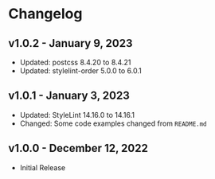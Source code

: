 # Changelog

## v1.0.2 - January 9, 2023

  - Updated: postcss 8.4.20 to 8.4.21
  - Updated: stylelint-order 5.0.0 to 6.0.1

## v1.0.1 - January 3, 2023

  - Updated: StyleLint 14.16.0 to 14.16.1
  - Changed: Some code examples changed from `README.md`

## v1.0.0 - December 12, 2022

  - Initial Release
